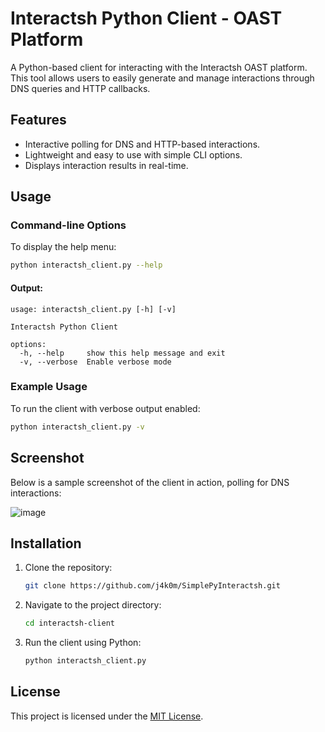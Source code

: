 
# Interactsh Python Client - OAST Platform

A Python-based client for interacting with the Interactsh OAST platform. This tool allows users to easily generate and manage interactions through DNS queries and HTTP callbacks.

## Features

- Interactive polling for DNS and HTTP-based interactions.
- Lightweight and easy to use with simple CLI options.
- Displays interaction results in real-time.

## Usage

### Command-line Options

To display the help menu:

```bash
python interactsh_client.py --help
```

#### Output:
```
usage: interactsh_client.py [-h] [-v]

Interactsh Python Client

options:
  -h, --help     show this help message and exit
  -v, --verbose  Enable verbose mode
```

### Example Usage

To run the client with verbose output enabled:

```bash
python interactsh_client.py -v
```

## Screenshot

Below is a sample screenshot of the client in action, polling for DNS interactions:

![image](https://github.com/user-attachments/assets/c6c95925-0fbe-4ba3-8681-9a9521c69054)


## Installation

1. Clone the repository:
   ```bash
   git clone https://github.com/j4k0m/SimplePyInteractsh.git
   ```
2. Navigate to the project directory:
   ```bash
   cd interactsh-client
   ```
3. Run the client using Python:
   ```bash
   python interactsh_client.py
   ```

## License

This project is licensed under the [MIT License](LICENSE).
